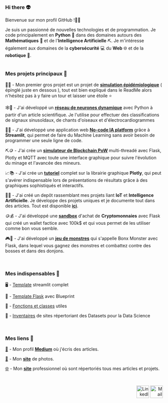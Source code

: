### Hi there 👽

Bienvenue sur mon profil GitHub !👋🏼</br>

Je suis un passionné de nouvelles technologies et de programmation. Je code principalement en __Python__ 🐍 dans des domaines autours des __Mathématiques__ 🧮 et de l'__Intelligence Artificielle__ ⛏. Je m'intéresse également aux domaines de la __cybersécurité__ 💻 du __Web__ 🌐 et de la __robotique__ 🤖. <br>
<br>

### Mes projets principaux 📌

🦠🧪 - Mon premier gros projet est un projet de [**simulation épidémiologique**](https://github.com/antonin-lfv/simulation_virus_covid-19) ( épinglé juste en dessous ), tout est bien expliqué dans le ReadMe alors n'hésitez pas à y faire un tour et laisser une étoile ⭐️  <br>

🕸📰 - J'ai développé un [**réseau de neurones dynamique**](https://github.com/antonin-lfv/Dynamic_graph_neural_network/blob/main/README.md) avec Python à partir d'un article scientifique. Je l'utilise pour effectuer des classifications de signaux sinusoïdaux, de chants d'oiseaux et d'électrocardiogrammes<br>

🧠🌐 - J'ai développé une application web [**No-code IA platform**](https://github.com/antonin-lfv/Online_preprocessing_for_ML) grâce à **Streamlit**, qui permet de faire du Machine Learning sans avoir besoin de programmer une seule ligne de code.<br>

⛏️🪙 - J'ai crée un [**simulateur de Blockchain PoW**](https://github.com/antonin-lfv/QuantumChain) multi-threadé avec Flask, Plotly et MQTT avec toute une interface graphique pour suivre l'évolution du minage et l'avancée des mineurs.

📈📚 - J'ai crée un [**tutoriel**](https://github.com/antonin-lfv/Plotly_tutorial) complet sur la librairie graphique **Plotly**, qui peut s'avérer indispensable lors de présentations de résultats grâce à des graphiques sophistiqués et interactifs.

🤖🔋 - J'ai créé un depôt rassemblant mes projets liant **IoT** et **Intelligence Artificielle**. Je développe des projets uniques et je documente tout dans des articles. Tout est disponible [**ici**](https://github.com/antonin-lfv/DataScience_IoT_projects). 

🪙💰 - J'ai développé une [**sandbox**](https://github.com/antonin-lfv/Parrot_wallet) d'achat de **Cryptomonnaies** avec Flask qui créé un wallet factice avec 100k$ et qui vous permet de les utiliser comme bon vous semble.

🎮🧌 - J'ai développé un [**jeu de monstres**](https://github.com/antonin-lfv/Bonx_monsters) qui s'appelle Bonx Monster avec Flask, dans lequel vous gagnez des monstres et combattez contre des bosses et dans des donjons.

<br>

### Mes indispensables 📌

🖥 - [Template](https://github.com/antonin-lfv/streamlit_template) streamlit complet 

🚀 - [Template Flask](https://github.com/antonin-lfv/Flask_template) avec Blueprint

🌟 - [Fonctions et classes](https://github.com/antonin-lfv/Utils) utiles

📂 - [Inventaires](https://github.com/antonin-lfv/Gallery-of-Datasets) de sites répertoriant des Datasets pour la Data Science


<br>

### Mes liens 📌

[🔮](https://medium.com/@antoninlefevre45) - Mon profil [**Medium**](https://medium.com/@antoninlefevre45) où j'écris des articles.

[📸](https://antonin-lfv.github.io/PhotographyWebsite/) - Mon [**site**](https://antonin-lfv.github.io/PhotographyWebsite/) de photos.

[🌐](https://antonin-lfv.github.io) - Mon [**site**](https://antonin-lfv.github.io) professionnel où sont répertoriés tous mes articles et projets.

<br>

<p align="right">
  <a href="https://www.linkedin.com/in/antonin-lefevre-565b8b141" class="fancybox" ><img src="https://user-images.githubusercontent.com/63207451/97303444-b2c04380-185a-11eb-8cfc-864c33a64e4b.png" title="LinkedIn" width="40" height="40"></a>
  <a href="mailto:antoninlefevre45@icloud.com" class="fancybox" ><img src="https://user-images.githubusercontent.com/63207451/97303543-cec3e500-185a-11eb-8adc-c1364e2054a9.png" title="Mail" width="40" height="40"></a>
</p>




